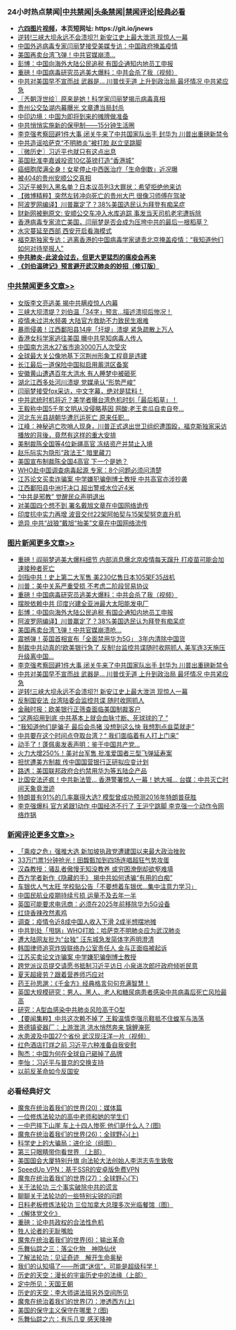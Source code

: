 <div id="tt">
<h3>24小时热点禁闻|<a href="#%E4%B8%AD%E5%85%B1%E7%A6%81%E9%97%BB%E6%9B%B4%E5%A4%9A%E6%96%87%E7%AB%A0">中共禁闻</a>|<a href="#%E5%9B%BE%E7%89%87%E6%96%B0%E9%97%BB%E6%9B%B4%E5%A4%9A%E6%96%87%E7%AB%A0">头条禁闻</a>|<a href="#%E6%96%B0%E9%97%BB%E8%AF%84%E8%AE%BA%E6%9B%B4%E5%A4%9A%E6%96%87%E7%AB%A0">禁闻评论|<a href="#%E5%BF%85%E7%9C%8B%E7%BB%8F%E5%85%B8%E5%A5%BD%E6%96%87">经典必看</a></h3>
<ul>
<li><b><a href="http://d1.bdrive.tk/64.mp4" target="_blank">六四图片视频</a>，本页短网址: https://git.io/jnews</b></li>
<li><a href="https://github.com/fqnews/bnews/blob/master/topimagenews/20200710/1358763.md">逆转!三峡大坝永远不会溃坝?! 新安江史上最大泄洪 现惊人一幕</a></li>
<li><a href="https://github.com/fqnews/bnews/blob/master/headline/20200711/1358898.md">中国外逃病毒专家闫丽梦接受美媒专访：中国政府掩盖疫情</a></li>
<li><a href="https://github.com/fqnews/bnews/blob/master/cbnews/20200710/1358735.md">美国再卖台湾飞弹！中共官媒崩溃…</a></li>
<li><a href="https://github.com/fqnews/bnews/blob/master/topimagenews/20200711/1358963.md">彭博：中国向海外大陆公民追税 有国企通知内地员工申报</a></li>
<li><a href="https://github.com/fqnews/bnews/blob/master/comments/20200711/1359027.md">重磅！中国病毒研究员逃美大爆料：中共会杀了我（视频）</a></li>
<li><a href="https://github.com/fqnews/bnews/blob/master/topimagenews/20200710/1358771.md">中共对美国早不宣而战 武器是... 川普伐无道 上升到政治局 最坏情况 中共紧应急</a></li>
<li><a href="https://github.com/fqnews/bnews/blob/master/ssgc/20200711/1358954.md">〖兲朝浮世绘〗原来是她！科学家闫丽梦揭示病毒真相</a></li>
<li><a href="https://github.com/fqnews/bnews/blob/master/cbnews/20200711/1359061.md">贵州公交坠湖内幕曝光 文章遭当局封杀</a></li>
<li><a href="https://github.com/fqnews/bnews/blob/master/cbnews/20200711/1358933.md">中印边境：中国为即将到来的摊牌做准备</a></li>
<li><a href="https://github.com/fqnews/bnews/blob/master/baitai/20200711/1359005.md">中共悄悄实施新的保甲制――15分钟生活圈</a></li>
<li><a href="https://github.com/fqnews/bnews/blob/master/topimagenews/20200710/1358837.md">李克强考察回避1件大事 闭关牛来了中共国家队出手 封华为 川普出重磅新禁令</a></li>
<li><a href="https://github.com/fqnews/bnews/blob/master/cbnews/20200711/1358906.md">中共造谣哈萨克“不明肺炎”被打脸 赵立坚跳脚</a></li>
<li><a href="https://github.com/fqnews/bnews/blob/master/bblog/20200711/1359020.md">〖微历史〗习近平也就只有这点出息</a></li>
<li><a href="https://github.com/fqnews/bnews/blob/master/cnnews/hknews/20200710/1358760.md">英国批准李嘉诚投资10亿英镑打造“香港城”</a></li>
<li><a href="https://github.com/fqnews/bnews/blob/master/yule/20200711/1358894.md">癌细胞爬满全身！女星停止中西医治疗「生命倒数」近况曝</a></li>
<li><a href="https://github.com/fqnews/bnews/blob/master/bannedvideo/20200710/1358867.md">被404的贵州安顺公交真相</a></li>
<li><a href="https://github.com/fqnews/bnews/blob/master/cnnews/20200710/1358761.md">习近平被列入黑名单？日本议员列3大罪状：希望拒绝他来访</a></li>
<li><a href="https://github.com/fqnews/bnews/blob/master/comments/20200711/1358966.md">【微博精粹】突然左转冲向死亡的贵州大巴 很像习师傅在驾驶</a></li>
<li><a href="https://github.com/fqnews/bnews/blob/master/topimagenews/20200710/1358868.md">阿波罗网编译】川普赢定了？38%美国选民认为拜登有痴呆症</a></li>
<li><a href="https://github.com/fqnews/bnews/blob/master/cbnews/20200711/1359075.md">财新网被删原文: 安顺公交车冲入水库追踪 事发当天司机老宅遭拆除</a></li>
<li><a href="https://github.com/fqnews/bnews/blob/master/bannedvideo/20200711/1359043.md">香港病毒专家流亡美国，闫丽梦是否会成为压垮中共的最后一根稻草？</a></li>
<li><a href="https://github.com/fqnews/bnews/blob/master/cbnews/20200711/1358930.md">水灾蔓延至西部 西安开启看海模式</a></li>
<li><a href="https://github.com/fqnews/bnews/blob/master/cbnews/20200711/1358912.md">福克斯独家专访：逃离香港的中国病毒学家谴责北京掩盖疫情：“我知道他们如何对待举报人”</a></li>
<li><b><a href="https://github.com/fqnews/bnews/blob/master/comments/20200211/1275071.md" target="_blank">中共肺炎-此波会过去，但更大更猛烈的瘟疫会再来</a></b></li>
<li><b><a href="https://github.com/fqnews/bnews/blob/master/comments/20200207/1272816.md" target="_blank">《刘伯温碑记》预言避开武汉肺炎的妙招（修订版）</a></b></li>
</ul>
</div>

<div class="catlist">
<h3><a href="https://github.com/fqnews/bnews/blob/master/cbnews/" target="_blank">中共禁闻</a><span><a href="https://github.com/fqnews/bnews/blob/master/cbnews/" target="_blank" rel="nofollow">更多文章>></a></span></h3>
<ul>
<li><a href="https://github.com/fqnews/bnews/blob/master/cbnews/20200711/1359245.md" target="_blank">女版李文亮逃美 揭中共瞒疫惊人内幕</a></li>
<li><a href="https://github.com/fqnews/bnews/blob/master/cbnews/20200711/1359241.md" target="_blank">三峡大坝溃堤？刘伯温「34字」预言…描述溃坝后惨况！</a></li>
<li><a href="https://github.com/fqnews/bnews/blob/master/cbnews/20200711/1359240.md" target="_blank">疫情未过洪水频袭 大陆官方救助不力致民生艰难</a></li>
<li><a href="https://github.com/fqnews/bnews/blob/master/cbnews/20200711/1359238.md" target="_blank">暴雨侵袭！江西鄱阳县14座「圩堤」溃堤 紧急疏散上万人</a></li>
<li><a href="https://github.com/fqnews/bnews/blob/master/cbnews/20200711/1359207.md" target="_blank">香港女科学家逃往美国 曝中共早知病毒人传人</a></li>
<li><a href="https://github.com/fqnews/bnews/blob/master/cbnews/20200711/1359228.md" target="_blank">中国南方洪水27省市逾3000万人次受灾</a></li>
<li><a href="https://github.com/fqnews/bnews/blob/master/cbnews/20200711/1359227.md" target="_blank">全球最大关公像地基下沉荆州形象工程竟是违建</a></li>
<li><a href="https://github.com/fqnews/bnews/blob/master/cbnews/20200711/1359222.md" target="_blank">长江最后一道保险中国拟启用蓄洪区备案</a></li>
<li><a href="https://github.com/fqnews/bnews/blob/master/cbnews/20200711/1359220.md" target="_blank">安徽黄山遭遇百年大洪水 有人睡梦中被砸死</a></li>
<li><a href="https://github.com/fqnews/bnews/blob/master/cbnews/20200711/1359201.md" target="_blank">湖北江西多处河川溃堤 党媒承认“形势严峻”</a></li>
<li><a href="https://github.com/fqnews/bnews/blob/master/cbnews/20200711/1359139.md" target="_blank">闫丽梦接受fox采访，中文字幕，绝对是猛料！</a></li>
<li><a href="https://github.com/fqnews/bnews/blob/master/cbnews/20200711/1359194.md" target="_blank">中共武统时机将近？美学者曝台湾危机时刻「最后稻草」！</a></li>
<li><a href="https://github.com/fqnews/bnews/blob/master/cbnews/20200711/1359188.md" target="_blank">王毅称中国5千年文明从没侵略基因 网酸:老王卖瓜自卖自夸…</a></li>
<li><a href="https://github.com/fqnews/bnews/blob/master/cbnews/20200711/1359187.md" target="_blank">河北东光县胡朝华遭厄运死亡 原来任职…</a></li>
<li><a href="https://github.com/fqnews/bnews/blob/master/cbnews/20200711/1359170.md" target="_blank">江峰：神秘逃亡吹哨人现身，川普正式退出世卫组织遭围殴，福克斯独家采访播放的背後，竟然有这样的重大安排</a></li>
<li><a href="https://github.com/fqnews/bnews/blob/master/cbnews/20200711/1359153.md" target="_blank">美制裁陈全国等4位新疆高官 冻结资产并禁止入境</a></li>
<li><a href="https://github.com/fqnews/bnews/blob/master/cbnews/20200711/1359152.md" target="_blank">赵乐际实为隐形“政法王” 暗里藏刀</a></li>
<li><a href="https://github.com/fqnews/bnews/blob/master/cbnews/20200711/1359151.md" target="_blank">美国宣布制裁陈全国4高官 下一个是她？</a></li>
<li><a href="https://github.com/fqnews/bnews/blob/master/cbnews/20200711/1359150.md" target="_blank">WHO赴中国调查病毒起源 专家：8个问题必须问清楚</a></li>
<li><a href="https://github.com/fqnews/bnews/blob/master/cbnews/20200711/1359149.md" target="_blank">江苏论文买卖诈骗案 中学嫌犯骗倒博士教授 中共高官亦涉抄袭</a></li>
<li><a href="https://github.com/fqnews/bnews/blob/master/cbnews/20200711/1359148.md" target="_blank">江西鄱阳县中洲圩决口 超出警戒水位近4米</a></li>
<li><a href="https://github.com/fqnews/bnews/blob/master/cbnews/20200711/1359143.md" target="_blank">“中共是邪教” 觉醒民众声明退出</a></li>
<li><a href="https://github.com/fqnews/bnews/blob/master/cbnews/20200711/1359142.md" target="_blank">对美国四个想不到 署名戴旭文章在中国网络诡传</a></li>
<li><a href="https://github.com/fqnews/bnews/blob/master/cbnews/20200711/1359104.md" target="_blank">印度抗中实力再增 波音交付22架阿帕契与15架契努克直升机</a></li>
<li><a href="https://github.com/fqnews/bnews/blob/master/cbnews/20200711/1359100.md" target="_blank">诡异 中共“战狼”戴旭“抬美”文章在中国网络流传</a></li>

</ul>
</div>
<div class="catlist">
<h3><a href="https://github.com/fqnews/bnews/blob/master/topimagenews/" target="_blank">图片新闻</a><span><a href="https://github.com/fqnews/bnews/blob/master/topimagenews/" target="_blank" rel="nofollow">更多文章>></a></span></h3>
<ul>
<li><a href="https://github.com/fqnews/bnews/blob/master/topimagenews/20200711/1359246.md" target="_blank">重磅！阎丽梦逃美大爆料细节 内部消息爆北京疫情每天蹿升 打疫苗可能会加速接种者死亡</a></li>
<li><a href="https://github.com/fqnews/bnews/blob/master/topimagenews/20200711/1359035.md" target="_blank">剑指中共！史上第二大军售 美230亿售日本105架F35战机</a></li>
<li><a href="https://github.com/fqnews/bnews/blob/master/topimagenews/20200711/1359034.md" target="_blank">川普：美中关系严重受损 不考虑二阶段贸易协议</a></li>
<li><a href="https://github.com/fqnews/bnews/blob/master/comments/20200711/1359027.md" target="_blank">重磅！中国病毒研究员逃美大爆料：中共会杀了我（视频）</a></li>
<li><a href="https://github.com/fqnews/bnews/blob/master/topimagenews/20200711/1359022.md" target="_blank">摆脱依赖中共 印度兴建全亚洲最大太阳能发电厂</a></li>
<li><a href="https://github.com/fqnews/bnews/blob/master/topimagenews/20200711/1358963.md" target="_blank">彭博：中国向海外大陆公民追税 有国企通知内地员工申报</a></li>
<li><a href="https://github.com/fqnews/bnews/blob/master/topimagenews/20200710/1358868.md" target="_blank">阿波罗网编译】川普赢定了？38%美国选民认为拜登有痴呆症</a></li>
<li><a href="https://github.com/fqnews/bnews/blob/master/topimagenews/20200710/1358865.md" target="_blank">美国再卖台湾飞弹！中共官媒崩溃呛…</a></li>
<li><a href="https://github.com/fqnews/bnews/blob/master/topimagenews/20200710/1358864.md" target="_blank">震撼弹！英国首相宣布「全面禁用华为5G」 3年内清除中国货</a></li>
<li><a href="https://github.com/fqnews/bnews/blob/master/topimagenews/20200710/1358857.md" target="_blank">制裁中共动真的!欧美银行急了 反制!台监控共谍随时收网抓人 美军连3天施压升级离中国…</a></li>
<li><a href="https://github.com/fqnews/bnews/blob/master/topimagenews/20200710/1358837.md" target="_blank">李克强考察回避1件大事 闭关牛来了中共国家队出手 封华为 川普出重磅新禁令</a></li>
<li><a href="https://github.com/fqnews/bnews/blob/master/topimagenews/20200710/1358771.md" target="_blank">中共对美国早不宣而战 武器是&#8230; 川普伐无道 上升到政治局 最坏情况 中共紧应急</a></li>
<li><a href="https://github.com/fqnews/bnews/blob/master/topimagenews/20200710/1358763.md" target="_blank">逆转!三峡大坝永远不会溃坝?! 新安江史上最大泄洪 现惊人一幕</a></li>
<li><a href="https://github.com/fqnews/bnews/blob/master/topimagenews/20200710/1358682.md" target="_blank">反制国安法 台湾陆委会监控共谍 随时收网抓人</a></li>
<li><a href="https://github.com/fqnews/bnews/blob/master/topimagenews/20200710/1358676.md" target="_blank">金融时报：欧美银行正筛查面临美国制裁客户</a></li>
<li><a href="https://github.com/fqnews/bnews/blob/master/topimagenews/20200710/1358675.md" target="_blank">“这两招用到底 中共基本上就会血脉寸断、死球球的了 ”</a></li>
<li><a href="https://github.com/fqnews/bnews/blob/master/topimagenews/20200710/1358580.md" target="_blank">“我知道他们是骗子 最后会杀猪 没想到这么快 我想割点韭菜就走”</a></li>
<li><a href="https://github.com/fqnews/bnews/blob/master/topimagenews/20200710/1358573.md" target="_blank">中共要在这个时间点夺取台湾？“ 我们面临着有人打上门来”</a></li>
<li><a href="https://github.com/fqnews/bnews/blob/master/topimagenews/20200710/1358510.md" target="_blank">动手了！蓬佩奥发表声明：鉴于中国共产党…</a></li>
<li><a href="https://github.com/fqnews/bnews/blob/master/topimagenews/20200710/1358502.md" target="_blank">火力大增250%！美对台军售 批准爱国者三型飞弹延寿案</a></li>
<li><a href="https://github.com/fqnews/bnews/blob/master/topimagenews/20200710/1358366.md" target="_blank">担忧遭美方制裁 传中国国营银行正研拟应变计划</a></li>
<li><a href="https://github.com/fqnews/bnews/blob/master/topimagenews/20200710/1358362.md" target="_blank">路透：美国联邦政府合约禁用华为等五陆企产品</a></li>
<li><a href="https://github.com/fqnews/bnews/blob/master/topimagenews/20200709/1358346.md" target="_blank">比国安法还疯！中共新法管&#8230; 香港警署惊人一幕！她大喊… 台媒：中共灭亡时间天象竟泄迹</a></li>
<li><a href="https://github.com/fqnews/bnews/blob/master/topimagenews/20200709/1358337.md" target="_blank">特朗普有91%的几率赢得大选? 模型曾成功预测2016年特朗普获胜</a></li>
<li><a href="https://github.com/fqnews/bnews/blob/master/topimagenews/20200709/1358239.md" target="_blank">李克强爆料 官方紧跟1动作 中国经济不行了 王沪宁跳脚 李克强一个动作令网络炸锅</a></li>

</ul>
</div>
<div class="catlist">
<h3><a href="https://github.com/fqnews/bnews/blob/master/comments/" target="_blank">新闻评论</a><span><a href="https://github.com/fqnews/bnews/blob/master/comments/" target="_blank" rel="nofollow">更多文章>></a></span></h3>
<ul>
<li><a href="https://github.com/fqnews/bnews/blob/master/comments/20200711/1359248.md" target="_blank">「乘疫之危」强推大选 新加坡执政党遭建国以来最大政治挫败</a></li>
<li><a href="https://github.com/fqnews/bnews/blob/master/comments/20200711/1359243.md" target="_blank">33万门票1分钟抢光！田馥甄加到四场连唱超狂气势攻蛋</a></li>
<li><a href="https://github.com/fqnews/bnews/blob/master/comments/20200711/1359239.md" target="_blank">汉森教授：骚乱者傲慢无知没教养 或穷困潦倒却欲壑难填</a></li>
<li><a href="https://github.com/fqnews/bnews/blob/master/comments/20200711/1359225.md" target="_blank">西方学者新作《隐藏的手》 揭中共如何诱骗“有用的白痴”</a></li>
<li><a href="https://github.com/fqnews/bnews/blob/master/comments/20200711/1359224.md" target="_blank">车银优人气太旺 学校贴公告「不要想着车银优&#8230;集中注意力学习」</a></li>
<li><a href="https://github.com/fqnews/bnews/blob/master/comments/20200711/1359219.md" target="_blank">中国民航业疫期持续亏损 运量不及去年一半</a></li>
<li><a href="https://github.com/fqnews/bnews/blob/master/comments/20200711/1359218.md" target="_blank">英国可能要求电讯商：必须在2025年前移除华为5G设备</a></li>
<li><a href="https://github.com/fqnews/bnews/blob/master/comments/20200711/1359217.md" target="_blank">红烧香辣孜然素鸡</a></li>
<li><a href="https://github.com/fqnews/bnews/blob/master/comments/20200711/1359215.md" target="_blank">调查：疫情令近8成中国人收入下滑 2成半想摆地摊</a></li>
<li><a href="https://github.com/fqnews/bnews/blob/master/comments/20200711/1359205.md" target="_blank">中共到处「甩锅」WHO打脸：哈萨克不明肺炎应为武汉肺炎</a></li>
<li><a href="https://github.com/fqnews/bnews/blob/master/comments/20200711/1359203.md" target="_blank">遭大陆网友批为“台独”  汪东城急发简体字声明澄清</a></li>
<li><a href="https://github.com/fqnews/bnews/blob/master/comments/20200711/1359191.md" target="_blank">韩国律师追究炸毁联络办公室责任人 金与正面临被起诉</a></li>
<li><a href="https://github.com/fqnews/bnews/blob/master/comments/20200711/1359176.md" target="_blank">江苏买卖论文诈骗案  中学嫌犯骗倒博士教授</a></li>
<li><a href="https://github.com/fqnews/bnews/blob/master/comments/20200711/1359175.md" target="_blank">跨党派议员提交请愿书抵制习近平访日 小泉进次郎吁政府倾听民意</a></li>
<li><a href="https://github.com/fqnews/bnews/blob/master/comments/20200711/1359174.md" target="_blank">夏天超疲劳？跟着营养师巧应对</a></li>
<li><a href="https://github.com/fqnews/bnews/blob/master/comments/20200711/1359173.md" target="_blank">药王孙思邈：《千金方》经典格言句句充满智慧！</a></li>
<li><a href="https://github.com/fqnews/bnews/blob/master/comments/20200711/1359172.md" target="_blank">英国大规模研究：男人、黑人、老人和糖尿病患者感染中共病毒后死亡风险最高</a></li>
<li><a href="https://github.com/fqnews/bnews/blob/master/comments/20200711/1359171.md" target="_blank">研究：A型血感染中共肺炎风险高于O型</a></li>
<li><a href="https://github.com/fqnews/bnews/blob/master/comments/20200711/1359165.md" target="_blank">【要闻集粹】中共这次赖不掉了 王毅温情克强示鞋抵不住蝗军与浩荡</a></li>
<li><a href="https://github.com/fqnews/bnews/blob/master/comments/20200711/1359164.md" target="_blank">景德镇瓷器厂：上游泄洪 洪水悄然奔来 锦鲤淹死</a></li>
<li><a href="https://github.com/fqnews/bnews/blob/master/comments/20200711/1359129.md" target="_blank">水患波及中国27个省份 武汉现汪洋一片（视频）</a></li>
<li><a href="https://github.com/fqnews/bnews/blob/master/comments/20200711/1359115.md" target="_blank">红色酒店打烊之前 习近平六种准备自我安慰</a></li>
<li><a href="https://github.com/fqnews/bnews/blob/master/comments/20200711/1359101.md" target="_blank">陶杰：中国为何在全球自己砸掉了品牌</a></li>
<li><a href="https://github.com/fqnews/bnews/blob/master/comments/20200711/1359098.md" target="_blank">李怡：习近平与普京的交换支持</a></li>
<li><a href="https://github.com/fqnews/bnews/blob/master/comments/20200711/1359097.md" target="_blank">以前反革命如今反国安</a></li>

</ul>
</div>

<div class="catlist">
<h3>必看经典好文</h3>
<ul>
<li><a href="https://github.com/fqnews/bnews/blob/master/comments/20180725/976787.md" target="_blank">魔鬼在统治着我们的世界(20)：媒体篇</a></li>
<li><a href="https://github.com/fqnews/bnews/blob/master/cbnews/20200702/1354550.md" target="_blank">一位修炼法轮功的高中老师和她的学生们</a></li>
<li><a href="https://github.com/fqnews/bnews/blob/master/cbnews/20200611/1343057.md" target="_blank">一中巴摔下山崖 车上十四人惨死 他们是什么人？(图)</a></li>
<li><a href="https://github.com/fqnews/bnews/blob/master/comments/20181210/1044798.md" target="_blank">魔鬼在统治着我们的世界(26)：全球野心(上)</a></li>
<li><a href="https://github.com/fqnews/bnews/blob/master/comments/20200605/783246.md" target="_blank">科学史上的大骗局：进化论（组图）</a></li>
<li><a href="https://github.com/fqnews/bnews/blob/master/comments/20200426/1319648.md" target="_blank">第三只眼睛带你看世界 （上部）</a></li>
<li><a href="https://github.com/fqnews/bnews/blob/master/comments/20200516/1329276.md" target="_blank">美国国会大厦特别升旗 向法轮大法创始人李洪志先生致敬</a></li>
<li><a href="https://github.com/fqnews/bnews/blob/master/cbnews/20191226/1241739.md" target="_blank">SpeedUp VPN：基于SSR的安卓版免费VPN</a></li>
<li><a href="https://github.com/fqnews/bnews/blob/master/comments/20181224/1052333.md" target="_blank">魔鬼在统治着我们的世界(27)：全球野心(下)</a></li>
<li><a href="https://github.com/fqnews/bnews/blob/master/cbnews/20200703/1354907.md" target="_blank">关于法轮功 三个事实破除中共的谎言</a></li>
<li><a href="https://github.com/fqnews/bnews/blob/master/comments/20190417/1114875.md" target="_blank">聊聊关于法轮功的一些特别尖锐的问题</a></li>
<li><a href="https://github.com/fqnews/bnews/blob/master/comments/20200531/1337359.md" target="_blank">日料老板修炼法轮功 三位加拿大总理多次光临餐馆（图）</a></li>
<li><a href="https://github.com/fqnews/bnews/blob/master/bookwiki/20130610/138400.md" target="_blank">《解体党文化》</a></li>
<li><a href="https://github.com/fqnews/bnews/blob/master/comments/20200705/783271.md" target="_blank">重磅：论中共政权的合法性危机</a></li>
<li><a href="https://github.com/fqnews/bnews/blob/master/comments/20200606/783250.md" target="_blank">牲人论者的无耻嘴脸</a></li>
<li><a href="https://github.com/fqnews/bnews/blob/master/topimagenews/20180524/947358.md" target="_blank">魔鬼在统治着我们的世界(6)：输出革命</a></li>
<li><a href="https://github.com/fqnews/bnews/blob/master/tculture/20190101/1056889.md" target="_blank">乐舞仙踪之三：落尘化物　神隐仙伏</a></li>
<li><a href="https://github.com/fqnews/bnews/blob/master/comments/20200307/1289968.md" target="_blank">了解法轮功：见证奇迹　解开生命奥秘</a></li>
<li><a href="https://github.com/fqnews/bnews/blob/master/sohnews/20161029/607205.md" target="_blank">我们的认知塌了——所谓“迷信”，可能是超级科学！</a></li>
<li><a href="https://github.com/fqnews/bnews/blob/master/tculture/20121025/73065.md" target="_blank">历史的天空：漫长的宇宙历史中的法缘（上部）</a></li>
<li><a href="https://github.com/fqnews/bnews/blob/master/tculture/xiulian/20151111/470021.md" target="_blank">定中所见：天国王朝</a></li>
<li><a href="https://github.com/fqnews/bnews/blob/master/tculture/20121025/73064.md" target="_blank">历史的天空：李大师讲法班另外空间所见</a></li>
<li><a href="https://github.com/fqnews/bnews/blob/master/topimagenews/20180527/948369.md" target="_blank">魔鬼在统治着我们的世界(7)：渗透西方(上)</a></li>
<li><a href="https://github.com/fqnews/bnews/blob/master/lifebaike/20200520/1331379.md" target="_blank">美国的保守主义保守在哪里？(图)</a></li>
<li><a href="https://github.com/fqnews/bnews/blob/master/tculture/20190101/792146.md" target="_blank">乐舞仙踪之六：有乐几变 感天降神</a></li>

</ul>
</div>